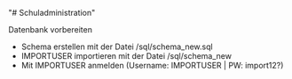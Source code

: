 "# Schuladministration" 

Datenbank vorbereiten
- Schema erstellen mit der Datei /sql/schema_new.sql
- IMPORTUSER importieren mit der Datei /sql/schema_new
- Mit IMPORTUSER anmelden (Username: IMPORTUSER | PW: import12?)
